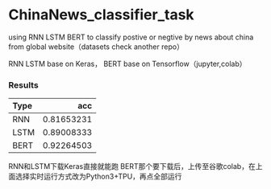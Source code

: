 # ChinaNews_classifier_task
 using RNN LSTM BERT to classify postive or negtive by news about china from global website（datasets check another repo）
 
 RNN LSTM base on Keras， 
 BERT base on Tensorflow（jupyter,colab）
 
 ### Results
 | Type      |    acc| 
 | :-------- | --------:| 
 | RNN | 0.81653231|
 | LSTM| 0.89008333| 
 | BERT | 0.92264503| 

RNN和LSTM下载Keras直接就能跑
BERT那个要下载后，上传至谷歌colab，在上面选择实时运行方式改为Python3+TPU，再点全部运行
